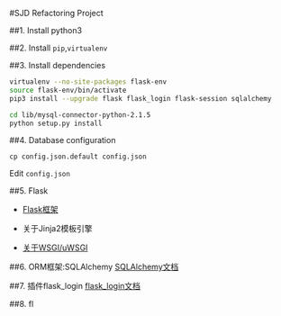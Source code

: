 #SJD Refactoring Project

##1. Install python3

##2. Install `pip`,`virtualenv`

##3. Install dependencies

```bash
virtualenv --no-site-packages flask-env
source flask-env/bin/activate
pip3 install --upgrade flask flask_login flask-session sqlalchemy

cd lib/mysql-connector-python-2.1.5
python setup.py install
```
##4. Database configuration
```
cp config.json.default config.json
```

Edit `config.json`
 
 
##5. Flask
- [Flask框架](https://www.sqlalchemy.org/)

- 关于Jinja2模板引擎

- [关于WSGI/uWSGI](http://www.liaoxuefeng.com/wiki/001374738125095c955c1e6d8bb493182103fac9270762a000/001386832689740b04430a98f614b6da89da2157ea3efe2000)


##6. ORM框架:SQLAlchemy
[SQLAlchemy文档](https://www.sqlalchemy.org/)

##7. 插件flask_login
[flask_login文档](http://flask-login.readthedocs.io/en/latest/)

##8. fl

